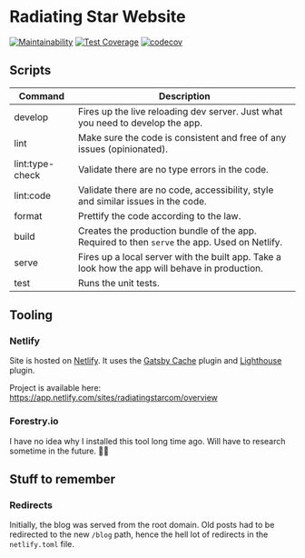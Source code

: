 # Radiating Star Website

[![Maintainability](https://api.codeclimate.com/v1/badges/6580a1828697d56fe712/maintainability)](https://codeclimate.com/github/radiatingstar/radiatingstar.com/maintainability)
[![Test Coverage](https://api.codeclimate.com/v1/badges/6580a1828697d56fe712/test_coverage)](https://codeclimate.com/github/radiatingstar/radiatingstar.com/test_coverage)
[![codecov](https://codecov.io/gh/radiatingstar/radiatingstar.com/branch/master/graph/badge.svg?token=yOUq7lvbnS)](https://codecov.io/gh/radiatingstar/radiatingstar.com)

## Scripts

| Command | Description |
| --- | --- |
| develop | Fires up the live reloading dev server. Just what you need to develop the app. |
| lint | Make sure the code is consistent and free of any issues (opinionated). |
| lint:type-check | Validate there are no type errors in the code. |
| lint:code | Validate there are no code, accessibility, style and similar issues in the code. |
| format | Prettify the code according to the law. |
| build | Creates the production bundle of the app. Required to then `serve` the app. Used on Netlify. |
| serve | Fires up a local server with the built app. Take a look how the app will behave in production. |
| test |  Runs the unit tests.

## Tooling

### Netlify

Site is hosted on [Netlify](https://www.netlify.com/). It uses the [Gatsby Cache](https://github.com/jlengstorf/netlify-plugin-gatsby-cache#readme)
plugin and [Lighthouse](https://github.com/netlify-labs/netlify-plugin-lighthouse#readme) plugin.

Project is available here: https://app.netlify.com/sites/radiatingstarcom/overview

### Forestry.io

I have no idea why I installed this tool long time ago. Will have to research sometime in the future. 🤷‍♂️

## Stuff to remember

### Redirects

Initially, the blog was served from the root domain. Old posts had to be redirected to the new `/blog` path, hence
the hell lot of redirects in the `netlify.toml` file.
